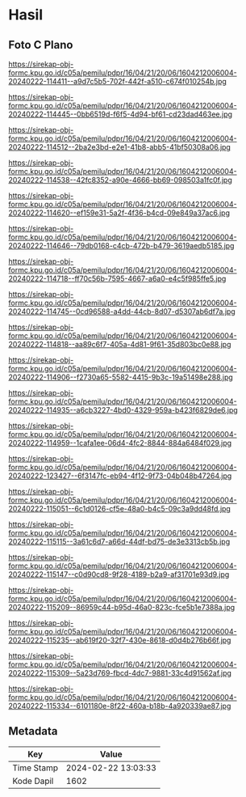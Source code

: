 # Hasil

## Foto C Plano

https://sirekap-obj-formc.kpu.go.id/c05a/pemilu/pdpr/16/04/21/20/06/1604212006004-20240222-114411--a9d7c5b5-702f-442f-a510-c674f010254b.jpg

https://sirekap-obj-formc.kpu.go.id/c05a/pemilu/pdpr/16/04/21/20/06/1604212006004-20240222-114445--0bb6519d-f6f5-4d94-bf61-cd23dad463ee.jpg

https://sirekap-obj-formc.kpu.go.id/c05a/pemilu/pdpr/16/04/21/20/06/1604212006004-20240222-114512--2ba2e3bd-e2e1-41b8-abb5-41bf50308a06.jpg

https://sirekap-obj-formc.kpu.go.id/c05a/pemilu/pdpr/16/04/21/20/06/1604212006004-20240222-114538--42fc8352-a90e-4666-bb69-098503a1fc0f.jpg

https://sirekap-obj-formc.kpu.go.id/c05a/pemilu/pdpr/16/04/21/20/06/1604212006004-20240222-114620--ef159e31-5a2f-4f36-b4cd-09e849a37ac6.jpg

https://sirekap-obj-formc.kpu.go.id/c05a/pemilu/pdpr/16/04/21/20/06/1604212006004-20240222-114646--79db0168-c4cb-472b-b479-3619aedb5185.jpg

https://sirekap-obj-formc.kpu.go.id/c05a/pemilu/pdpr/16/04/21/20/06/1604212006004-20240222-114718--ff70c56b-7595-4667-a6a0-e4c5f985ffe5.jpg

https://sirekap-obj-formc.kpu.go.id/c05a/pemilu/pdpr/16/04/21/20/06/1604212006004-20240222-114745--0cd96588-a4dd-44cb-8d07-d5307ab6df7a.jpg

https://sirekap-obj-formc.kpu.go.id/c05a/pemilu/pdpr/16/04/21/20/06/1604212006004-20240222-114818--aa89c6f7-405a-4d81-9f61-35d803bc0e88.jpg

https://sirekap-obj-formc.kpu.go.id/c05a/pemilu/pdpr/16/04/21/20/06/1604212006004-20240222-114906--f2730a65-5582-4415-9b3c-19a51498e288.jpg

https://sirekap-obj-formc.kpu.go.id/c05a/pemilu/pdpr/16/04/21/20/06/1604212006004-20240222-114935--a6cb3227-4bd0-4329-959a-b423f6829de6.jpg

https://sirekap-obj-formc.kpu.go.id/c05a/pemilu/pdpr/16/04/21/20/06/1604212006004-20240222-114959--1cafa1ee-06d4-4fc2-8844-884a6484f029.jpg

https://sirekap-obj-formc.kpu.go.id/c05a/pemilu/pdpr/16/04/21/20/06/1604212006004-20240222-123427--6f3147fc-eb94-4f12-9f73-04b048b47264.jpg

https://sirekap-obj-formc.kpu.go.id/c05a/pemilu/pdpr/16/04/21/20/06/1604212006004-20240222-115051--6c1d0126-cf5e-48a0-b4c5-09c3a9dd48fd.jpg

https://sirekap-obj-formc.kpu.go.id/c05a/pemilu/pdpr/16/04/21/20/06/1604212006004-20240222-115115--3a61c6d7-a66d-44df-bd75-de3e3313cb5b.jpg

https://sirekap-obj-formc.kpu.go.id/c05a/pemilu/pdpr/16/04/21/20/06/1604212006004-20240222-115147--c0d90cd8-9f28-4189-b2a9-af31701e93d9.jpg

https://sirekap-obj-formc.kpu.go.id/c05a/pemilu/pdpr/16/04/21/20/06/1604212006004-20240222-115209--86959c44-b95d-46a0-823c-fce5b1e7388a.jpg

https://sirekap-obj-formc.kpu.go.id/c05a/pemilu/pdpr/16/04/21/20/06/1604212006004-20240222-115235--ab619f20-32f7-430e-8618-d0d4b276b66f.jpg

https://sirekap-obj-formc.kpu.go.id/c05a/pemilu/pdpr/16/04/21/20/06/1604212006004-20240222-115309--5a23d769-fbcd-4dc7-9881-33c4d91562af.jpg

https://sirekap-obj-formc.kpu.go.id/c05a/pemilu/pdpr/16/04/21/20/06/1604212006004-20240222-115334--6101180e-8f22-460a-b18b-4a920339ae87.jpg


## Metadata

| Key        | Value               |
| ---------- | ------------------- |
| Time Stamp | 2024-02-22 13:03:33 |
| Kode Dapil | 1602                |



